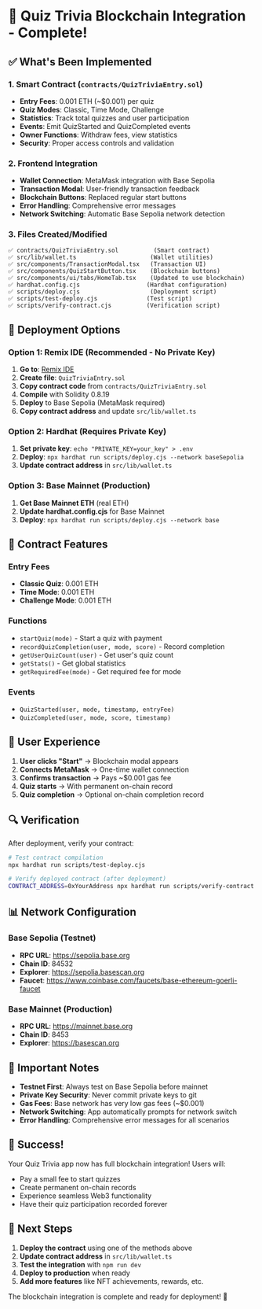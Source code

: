# 🎉 Quiz Trivia Blockchain Integration - Complete!

## ✅ What's Been Implemented

### 1. Smart Contract (`contracts/QuizTriviaEntry.sol`)
- **Entry Fees**: 0.001 ETH (~$0.001) per quiz
- **Quiz Modes**: Classic, Time Mode, Challenge
- **Statistics**: Track total quizzes and user participation
- **Events**: Emit QuizStarted and QuizCompleted events
- **Owner Functions**: Withdraw fees, view statistics
- **Security**: Proper access controls and validation

### 2. Frontend Integration
- **Wallet Connection**: MetaMask integration with Base Sepolia
- **Transaction Modal**: User-friendly transaction feedback
- **Blockchain Buttons**: Replaced regular start buttons
- **Error Handling**: Comprehensive error messages
- **Network Switching**: Automatic Base Sepolia network detection

### 3. Files Created/Modified
```
✅ contracts/QuizTriviaEntry.sol          (Smart contract)
✅ src/lib/wallet.ts                     (Wallet utilities)
✅ src/components/TransactionModal.tsx   (Transaction UI)
✅ src/components/QuizStartButton.tsx    (Blockchain buttons)
✅ src/components/ui/tabs/HomeTab.tsx    (Updated to use blockchain)
✅ hardhat.config.cjs                   (Hardhat configuration)
✅ scripts/deploy.cjs                    (Deployment script)
✅ scripts/test-deploy.cjs              (Test script)
✅ scripts/verify-contract.cjs          (Verification script)
```

## 🚀 Deployment Options

### Option 1: Remix IDE (Recommended - No Private Key)
1. **Go to**: [Remix IDE](https://remix.ethereum.org)
2. **Create file**: `QuizTriviaEntry.sol`
3. **Copy contract code** from `contracts/QuizTriviaEntry.sol`
4. **Compile** with Solidity 0.8.19
5. **Deploy** to Base Sepolia (MetaMask required)
6. **Copy contract address** and update `src/lib/wallet.ts`

### Option 2: Hardhat (Requires Private Key)
1. **Set private key**: `echo "PRIVATE_KEY=your_key" > .env`
2. **Deploy**: `npx hardhat run scripts/deploy.cjs --network baseSepolia`
3. **Update contract address** in `src/lib/wallet.ts`

### Option 3: Base Mainnet (Production)
1. **Get Base Mainnet ETH** (real ETH)
2. **Update hardhat.config.cjs** for Base Mainnet
3. **Deploy**: `npx hardhat run scripts/deploy.cjs --network base`

## 🔧 Contract Features

### Entry Fees
- **Classic Quiz**: 0.001 ETH
- **Time Mode**: 0.001 ETH  
- **Challenge Mode**: 0.001 ETH

### Functions
- `startQuiz(mode)` - Start a quiz with payment
- `recordQuizCompletion(user, mode, score)` - Record completion
- `getUserQuizCount(user)` - Get user's quiz count
- `getStats()` - Get global statistics
- `getRequiredFee(mode)` - Get required fee for mode

### Events
- `QuizStarted(user, mode, timestamp, entryFee)`
- `QuizCompleted(user, mode, score, timestamp)`

## 🎯 User Experience

1. **User clicks "Start"** → Blockchain modal appears
2. **Connects MetaMask** → One-time wallet connection
3. **Confirms transaction** → Pays ~$0.001 gas fee
4. **Quiz starts** → With permanent on-chain record
5. **Quiz completion** → Optional on-chain completion record

## 🔍 Verification

After deployment, verify your contract:

```bash
# Test contract compilation
npx hardhat run scripts/test-deploy.cjs

# Verify deployed contract (after deployment)
CONTRACT_ADDRESS=0xYourAddress npx hardhat run scripts/verify-contract.cjs --network baseSepolia
```

## 📊 Network Configuration

### Base Sepolia (Testnet)
- **RPC URL**: https://sepolia.base.org
- **Chain ID**: 84532
- **Explorer**: https://sepolia.basescan.org
- **Faucet**: https://www.coinbase.com/faucets/base-ethereum-goerli-faucet

### Base Mainnet (Production)
- **RPC URL**: https://mainnet.base.org
- **Chain ID**: 8453
- **Explorer**: https://basescan.org

## 🚨 Important Notes

- **Testnet First**: Always test on Base Sepolia before mainnet
- **Private Key Security**: Never commit private keys to git
- **Gas Fees**: Base network has very low gas fees (~$0.001)
- **Network Switching**: App automatically prompts for network switch
- **Error Handling**: Comprehensive error messages for all scenarios

## 🎉 Success!

Your Quiz Trivia app now has full blockchain integration! Users will:
- Pay a small fee to start quizzes
- Create permanent on-chain records
- Experience seamless Web3 functionality
- Have their quiz participation recorded forever

## 🔄 Next Steps

1. **Deploy the contract** using one of the methods above
2. **Update contract address** in `src/lib/wallet.ts`
3. **Test the integration** with `npm run dev`
4. **Deploy to production** when ready
5. **Add more features** like NFT achievements, rewards, etc.

The blockchain integration is complete and ready for deployment! 🚀
